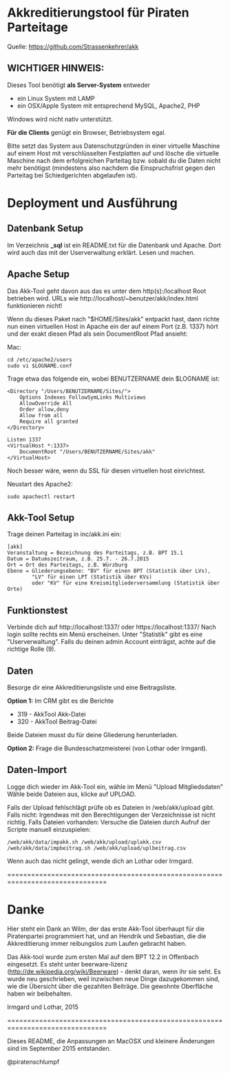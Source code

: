 Akkreditierungstool für Piraten Parteitage
==========================================

Quelle: https://github.com/Strassenkehrer/akk

WICHTIGER HINWEIS:
------------------
Dieses Tool benötigt **als Server-System** entweder

* ein Linux System mit LAMP
* ein OSX/Apple System mit entsprechend MySQL, Apache2, PHP

Windows wird nicht nativ unterstützt.

**Für die Clients** genügt ein Browser, Betriebsystem egal.

Bitte setzt das System aus Datenschutzgründen in einer virtuelle Maschine auf 
einem Host mit verschlüsselten Festplatten auf und lösche die virtuelle 
Maschine nach dem erfolgreichen Parteitag bzw. sobald du die Daten nicht mehr 
benötigst  (mindestens also nachdem die Einspruchsfrist gegen den Parteitag bei 
Schiedgerichten abgelaufen ist).

Deployment und Ausführung
=========================

Datenbank Setup
---------------
Im Verzeichnis **_sql** ist ein README.txt für die Datenbank und Apache.
Dort wird auch das mit der Userverwaltung erklärt.
Lesen und machen.

Apache Setup
------------
Das Akk-Tool geht davon aus das es unter dem http(s):/localhost Root
betrieben wird. URLs wie http://localhost/~benutzer/akk/index.html
funktionieren nicht!
   
Wenn du dieses Paket nach "$HOME/Sites/akk" entpackt hast, dann 
richte nun einen virtuellen Host in Apache ein der auf einem Port
(z.B. 1337) hört und der exakt diesen Pfad als sein DocumentRoot
Pfad ansieht:
   
Mac:
```
cd /etc/apache2/users
sudo vi $LOGNAME.conf
```
Trage etwa das folgende ein, wobei BENUTZERNAME dein $LOGNAME ist:

```
<Directory "/Users/BENUTZERNAME/Sites/">
	Options Indexes FollowSymLinks Multiviews
	AllowOverride All
	Order allow,deny
	Allow from all
	Require all granted
</Directory>

Listen 1337
<VirtualHost *:1337>
	DocumentRoot "/Users/BENUTZERNAME/Sites/akk"
</VirtualHost>
```

Noch besser wäre, wenn du SSL für diesen virtuellen host einrichtest.
   
Neustart des Apache2: 
```
sudo apachectl restart
```

Akk-Tool Setup
--------------
Trage deinen Parteitag in inc/akk.ini ein:

```
[akk]
Veranstaltung = Bezeichnung des Parteitags, z.B. BPT 15.1
Datum = Datumszeitraum, z.B. 25.7. - 26.7.2015
Ort = Ort des Parteitags, z.B. Würzburg
Ebene = Gliederungsebene: "BV" für einen BPT (Statistik über LVs),
		"LV" für einen LPT (Statistik über KVs)
		oder "KV" für eine Kreismitgliederversammlung (Statistik über Orte)
```

Funktionstest
-------------
Verbinde dich auf http://localhost:1337/ oder https://localhost:1337/
Nach login sollte rechts ein Menü erscheinen.
Unter "Statistik" gibt es eine "Userverwaltung".
Falls du deinen admin Account einträgst, achte auf die richtige Rolle (9).

Daten
-----
Besorge dir eine Akkreditierungsliste und eine Beitragsliste.

**Option 1:** Im CRM gibt es die Berichte
   
* 319 - AkkTool Akk-Datei
* 320 - AkkTool Beitrag-Datei
     
Beide Dateien musst du für deine Gliederung herunterladen.
   
**Option 2:** Frage die Bundesschatzmeisterei (von Lothar oder Irmgard).
   
Daten-Import
------------
Logge dich wieder im Akk-Tool ein, wähle im Menü "Upload Mitgliedsdaten"
Wähle beide Dateien aus, klicke auf UPLOAD.

Falls der Upload fehlschlägt prüfe ob es Dateien in /web/akk/upload gibt.
Falls nicht: Irgendwas mit den Berechtigungen der Verzeichnisse ist nicht
             richtig.
Falls Dateien vorhanden: Versuche die Dateien durch Aufruf der Scripte manuell 
einzuspielen:
```
/web/akk/data/impakk.sh /web/akk/upload/uplakk.csv
/web/akk/data/impbeitrag.sh /web/akk/upload/uplbeitrag.csv
```
Wenn auch das nicht gelingt, wende dich an Lothar oder Irmgard.

===============================================================================

Danke
=====
Hier steht ein Dank an Wilm, der das erste Akk-Tool überhaupt für die 
Piratenpartei programmiert hat, und an Hendrik und Sebastian, die die 
Akkreditierung immer reibungslos zum Laufen gebracht haben.

Das Akk-tool wurde zum ersten Mal auf dem BPT 12.2 in Offenbach eingesetzt.
Es steht unter beerware-lizenz (http://de.wikipedia.org/wiki/Beerware) - denkt 
daran, wenn ihr sie seht. Es wurde neu geschrieben, weil inzwischen neue Dinge 
dazugekommen sind, wie die Übersicht über die gezahlten Beiträge. Die gewohnte 
Oberfläche haben wir beibehalten.

Irmgard und Lothar, 2015

===============================================================================

Dieses README, die Anpassungen an MacOSX und kleinere Änderungen sind 
im September 2015 entstanden.

@piratenschlumpf
